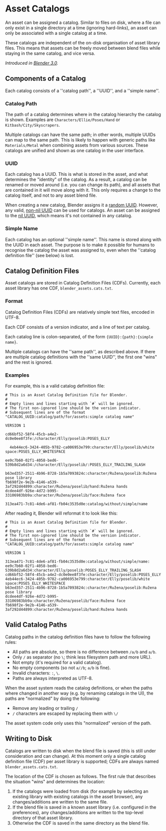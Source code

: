 # Asset Catalogs

An asset can be assigned a catalog. Similar to files on disk, where a file can only exist in a single directory at a time (ignoring hard-links), an asset can only be associated with a single catalog at a time.

These catalogs are independent of the on-disk organisation of asset library files. This means that assets can be freely moved between blend files while staying in the same catalog, and vice versa.

*Introduced in [Blender 3.0](https://wiki.blender.org/wiki/Reference/Release_Notes/3.0/Asset_Browser).*

## Components of a Catalog

Each catalog consists of a ''catalog path'', a ''UUID'', and a ''simple name''.

### Catalog Path

The path of a catalog determines where in the catalog hierarchy the catalog is shown. Examples are `Characters/Ellie/Poses/Hand` or `Kitbash/City/Skyscrapers`.

Multiple catalogs can have the same path; in other words, multiple UUIDs can map to the same path. This is likely to happen with generic paths like `Materials/Metal` when combining assets from various sources. These catalogs are unified and shown as one catalog in the user interface.

### UUID

Each catalog has a UUID. This is what is stored in the asset, and what determines the "identity" of the catalog. As a result, a catalog can be renamed or moved around (i.e. you can change its path), and all assets that are contained in it will move along with it. This only requires a change to the catalog itself, and not to any asset blend file.

When creating a new catalog, Blender assigns it a [random UUID](https://en.wikipedia.org/wiki/Universally_unique_identifier#Version_4_(random)). However, any valid, [non-nil UUID](https://en.wikipedia.org/wiki/Universally_unique_identifier#Nil_UUID) can be used for catalogs. An asset can be assigned to the [nil UUID](https://en.wikipedia.org/wiki/Universally_unique_identifier#Nil_UUID), which means it's not contained in any catalog.

### Simple Name

Each catalog has an optional ''simple name''. This name is stored along with the UUID in each asset. The purpose is to make it possible for humans to recognise the catalog the asset was assigned to, even when the ''catalog definition file'' (see below) is lost.

## Catalog Definition Files

Asset catalogs are stored in Catalog Definition Files (CDFs). Currently, each asset library has one CDF, `blender_assets.cats.txt`.

### Format

Catalog Definition Files (CDFs) are relatively simple text files, encoded in UTF-8.

Each CDF consists of a version indicator, and a line of text per catalog.

Each catalog line is colon-separated, of the form `{UUID}:{path}:{simple name}`.

Multiple catalogs can have the ''same path'', as described above. If there are multiple catalog definitions with the ''same UUID'', the first one "wins" and the rest is ignored.

### Examples

For example, this is a valid catalog definition file:
```
# This is an Asset Catalog Definition file for Blender.
#
# Empty lines and lines starting with `#` will be ignored.
# The first non-ignored line should be the version indicator.
# Subsequent lines are of the format "CATALOG_UUID:catalog/path/for/assets:simple catalog name"

VERSION 1

cd66bf52-58f4-45cb-a4e2-dc0e0ee8f3fe:/character/Elly/poselib:POSES_ELLY

  4eb44ec6-3424-405b-9782-ca006953e799:character/Elly/poselib/white space:POSES_ELLY_WHITESPACE

ee9c7b60-02f1-4058-bed6-539b8d2a6d34:/character/Elly/poselib/:POSES_ELLY_TRAILING_SLASH

b63ed357-2511-4b96-8728-1b5a7093824c:character/Ružena/poselib:Ružena pose library
fb698f2e-9e2b-4146-a539-3af292d44899:character/Ružena/poselib/hand:Ružena hands
dcdee4df-926e-4d72-b995-33106983bb9a:character/Ružena/poselib/face:Ružena face

313ea471-7c81-4de6-af81-fb04c3535d0e:catalog/without/simple/name
```

After reading it, Blender will reformat it to look like this:
```
# This is an Asset Catalog Definition file for Blender.
#
# Empty lines and lines starting with `#` will be ignored.
# The first non-ignored line should be the version indicator.
# Subsequent lines are of the format "CATALOG_UUID:catalog/path/for/assets:simple catalog name"

VERSION 1

313ea471-7c81-4de6-af81-fb04c3535d0e:catalog/without/simple/name:
ee9c7b60-02f1-4058-bed6-539b8d2a6d34:character/Elly/poselib:POSES_ELLY_TRAILING_SLASH
cd66bf52-58f4-45cb-a4e2-dc0e0ee8f3fe:character/Elly/poselib:POSES_ELLY
4eb44ec6-3424-405b-9782-ca006953e799:character/Elly/poselib/white space:POSES_ELLY_WHITESPACE
b63ed357-2511-4b96-8728-1b5a7093824c:character/Ružena/poselib:Ružena pose library
dcdee4df-926e-4d72-b995-33106983bb9a:character/Ružena/poselib/face:Ružena face
fb698f2e-9e2b-4146-a539-3af292d44899:character/Ružena/poselib/hand:Ružena hands
```

## Valid Catalog Paths

Catalog paths in the catalog definition files have to follow the following rules:

* All paths are absolute, so there is no difference between `/a/b` and `a/b`.
* Only `/` as separator (no `\`; think less filesystem path and more URL).
* Not empty (it's required for a valid catalog).
* No empty components (so not `a//b`; `a/b` is fine).
* Invalid characters: `:`, `\`.
* Paths are always interpreted as UTF-8.

When the asset system reads the catalog definitions, or when the paths where changed in another way (e.g. by renaming catalogs in the UI), the paths are "normalized" by doing the following:

* Remove any leading or trailing `/`
* `/` characters are escaped by replacing them with `\/`

The asset system code only uses this "normalized" version of the path.

## Writing to Disk

Catalogs are written to disk when the blend file is saved (this is still under consideration and can change). At this moment only a single catalog definition file (CDF) per asset library is supported; CDFs are always named `blender_assets.cats.txt`.

The location of the CDF is chosen as follows. The first rule that describes the situation "wins" and determines the location:

1. If the catalogs were loaded from disk (for example by selecting an existing library with existing catalogs in the asset browser), any changes/additions are written to the same file.
1. If the blend file is saved in a known asset library (i.e. configured in the preferences), any changes/additions are written to the top-level directory of that asset library.
1. Otherwise the CDF is saved in the same directory as the blend file.
